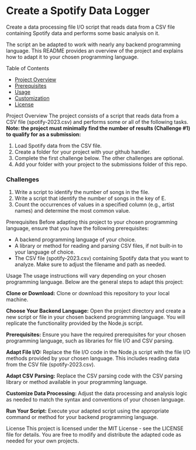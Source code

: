# Create a Spotify Data Logger 

Create a data processing file I/O script that reads data from a CSV file containing Spotify data and performs some basic analysis on it. 

The script an be adapted to work with nearly any backend programming language. This README provides an overview of the project and explains how to adapt it to your chosen programming language.

Table of Contents
- [Project Overview](#overview)
- [Prerequisites](#prerequisites)
- [Usage](#usage)
- [Customization](#customization)
- [License](#license)

<a id="overview">Project Overview</a>
The project consists of a script that reads data from a CSV file (spotify-2023.csv) and performs some or all of the following tasks. **Note: the project must minimally find the number of results (Challenge #1) to qualify for as a submission:**

1. Load Spotify data from the CSV file.
2. Create a folder for your project with your github handler. 
3. Complete the first challenge below. The other challenges are optional.
4. Add your folder with your project to the submissions folder of this repo.

### Challenges
1. Write a script to identify the number of songs in the file.
2. Write a script that identify the number of songs in the key of E.
3. Count the occurrences of values in a specified column (e.g., artist names) and determine the most common value.

<a id="prerequisites">Prerequisites</a>
Before adapting this project to your chosen programming language, ensure that you have the following prerequisites:

- A backend programming language of your choice.
- A library or method for reading and parsing CSV files, if not built-in to your language of choice.
- The CSV file (spotify-2023.csv) containing Spotify data that you want to analyze. Make sure to adjust the filename and path as needed.

<a id="usage">Usage</a>
The usage instructions will vary depending on your chosen programming language. Below are the general steps to adapt this project:

**Clone or Download:** Clone or download this repository to your local machine.

**Choose Your Backend Language:** Open the project directory and create a new script or file in your chosen backend programming language. You will replicate the functionality provided by the Node.js script.

**Prerequisites:** Ensure you have the required prerequisites for your chosen programming language, such as libraries for file I/O and CSV parsing.

**Adapt File I/O:** Replace the file I/O code in the Node.js script with the file I/O methods provided by your chosen language. This includes reading data from the CSV file (spotify-2023.csv).

**Adapt CSV Parsing:** Replace the CSV parsing code with the CSV parsing library or method available in your programming language.

**Customize Data Processing:** Adjust the data processing and analysis logic as needed to match the syntax and conventions of your chosen language.

**Run Your Script:** Execute your adapted script using the appropriate command or method for your backend programming language.

<a id="license">License</a>
This project is licensed under the MIT License - see the LICENSE file for details. You are free to modify and distribute the adapted code as needed for your own projects.